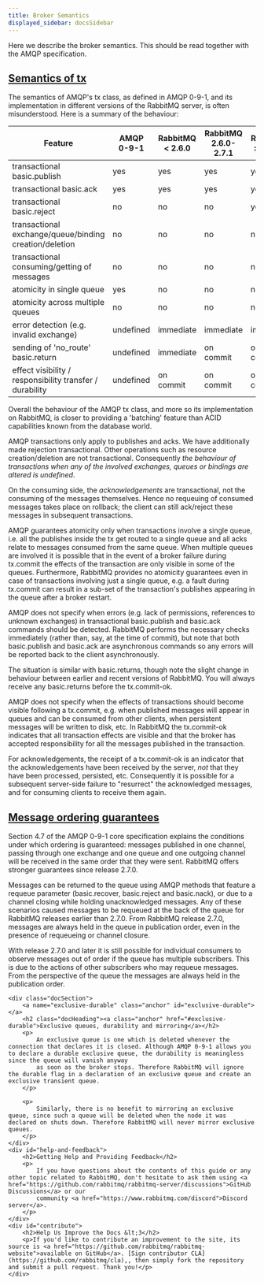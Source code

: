 ```yaml
---
title: Broker Semantics
displayed_sidebar: docsSidebar
---
```

<div id="left-content">
    <p class="intro">
        Here we describe the broker semantics. This should be read together with the AMQP specification.
    </p>
    <div class="docSection">
        <a name="tx" class="anchor" id="tx"></a>
        <h2 class="docHeading"><a class="anchor" href="#tx">Semantics of tx</a></h2>
        <p>The semantics of AMQP's <span class="code">tx</span> class, as defined in AMQP 0-9-1, and its implementation in different versions of the RabbitMQ server, is often misunderstood. Here is a summary of the behaviour:</p>
        <table>
  <thead>
    <tr>
      <th>Feature</th>
      <th>
      AMQP<br />
      0-9-1
      </th>
      <th>
      RabbitMQ<br />
      &lt; 2.6.0
      </th>
      <th>
      RabbitMQ<br />
      2.6.0-2.7.1
      </th>
      <th>
      RabbitMQ<br />
      &gt;= 2.8.0
      </th>
    </tr>
  </thead>
  <tbody>
    <tr>
      <td>transactional <span class="code">basic.publish</span></td>
      <td>yes</td>
      <td>yes</td>
      <td>yes</td>
      <td>yes</td>
    </tr>
    <tr>
      <td>transactional <span class="code">basic.ack</span></td>
      <td>yes</td>
      <td>yes</td>
      <td>yes</td>
      <td>yes</td>
    </tr>
    <tr>
      <td>transactional <span class="code">basic.reject</span></td>
      <td>no</td>
      <td>no</td>
      <td>no</td>
      <td>yes</td>
    </tr>
    <tr>
      <td>transactional exchange/queue/binding creation/deletion</td>
      <td>no</td>
      <td>no</td>
      <td>no</td>
      <td>no</td>
    </tr>
    <tr>
      <td>transactional consuming/getting of messages</td>
      <td>no</td>
      <td>no</td>
      <td>no</td>
      <td>no</td>
    </tr>
    <tr>
      <td>atomicity in single queue</td>
      <td>yes</td>
      <td>no</td>
      <td>no</td>
      <td>no</td>
    </tr>
    <tr>
      <td>atomicity across multiple queues</td>
      <td>no</td>
      <td>no</td>
      <td>no</td>
      <td>no</td>
    </tr>
    <tr>
      <td>error detection (e.g. invalid exchange)</td>
      <td>undefined</td>
      <td>immediate</td>
      <td>immediate</td>
      <td>immediate</td>
    </tr>
    <tr>
      <td>sending of 'no_route' <span class="code">basic.return</span></td>
      <td>undefined</td>
      <td>immediate</td>
      <td>on commit</td>
      <td>on commit</td>
    </tr>
    <tr>
      <td>effect visibility / responsibility transfer / durability</td>
      <td>undefined</td>
      <td>on commit</td>
      <td>on commit</td>
      <td>on commit</td>
    </tr>
  </tbody>
</table>
        <p>Overall the behaviour of the AMQP <span class="code">tx</span> class, and more so its implementation on RabbitMQ, is closer to providing a 'batching' feature than ACID capabilities known from the database world.</p>
        <p>
            AMQP transactions only apply to publishes and acks. We have additionally made rejection transactional. Other operations such as resource creation/deletion are not transactional. Consequently
            <em>the behaviour of transactions when any of the involved exchanges, queues or bindings are altered is undefined</em>.
        </p>
        <p>
            On the consuming side, the <em>acknowledgements</em> are transactional, not the consuming of the messages themselves. Hence no requeuing of consumed messages takes place on rollback; the client can still ack/reject these
            messages in subsequent transactions.
        </p>
        <p>
            AMQP guarantees atomicity only when transactions involve a single queue, i.e. all the publishes inside the tx get routed to a single queue and all acks relate to messages consumed from the same queue. When multiple queues are
            involved it is possible that in the event of a broker failure during <span class="code">tx.commit</span> the effects of the transaction are only visible in some of the queues. Furthermore, RabbitMQ provides no atomicity
            guarantees even in case of transactions involving just a single queue, e.g. a fault during <span class="code">tx.commit</span> can result in a sub-set of the transaction's publishes appearing in the queue after a broker restart.
        </p>
        <p>
            AMQP does not specify when errors (e.g. lack of permissions, references to unknown exchanges) in transactional <span class="code">basic.publish</span> and <span class="code">basic.ack</span> commands should be detected. RabbitMQ
            performs the necessary checks immediately (rather than, say, at the time of commit), but note that both <span class="code">basic.publish</span> and <span class="code">basic.ack</span>
            are asynchronous commands so any errors will be reported back to the client asynchronously.
        </p>
        <p>
            The situation is similar with <span class="code">basic.return</span>s, though note the slight change in behaviour between earlier and recent versions of RabbitMQ. You will always receive any
            <span class="code">basic.return</span>s before the <span class="code">tx.commit-ok</span>.
        </p>
        <p>
            AMQP does not specify when the effects of transactions should become visible following a <span class="code">tx.commit</span>, e.g. when published messages will appear in queues and can be consumed from other clients, when
            persistent messages will be written to disk, etc. In RabbitMQ the <span class="code">tx.commit-ok</span> indicates that all transaction effects are visible and that the broker has accepted responsibility for all the messages
            published in the transaction.
        </p>
        <p>
            For acknowledgements, the receipt of a
            <span class="code">tx.commit-ok</span> is an indicator that the acknowledgements have been received by the server, <em>not</em> that they have been processed, persisted, etc. Consequently it is possible for a subsequent
            server-side failure to "resurrect" the acknowledged messages, and for consuming clients to receive them again.
        </p>
    </div>
    <div class="docSection">
        <a name="ordering" class="anchor" id="ordering"></a>
        <h2 class="docHeading"><a class="anchor" href="#ordering">Message ordering guarantees</a></h2>
        <p>
            Section 4.7 of the AMQP 0-9-1 core specification explains the conditions under which ordering is guaranteed: messages published in one channel, passing through one exchange and one queue and one outgoing channel will be received
            in the same order that they were sent. RabbitMQ offers stronger guarantees since release 2.7.0.
        </p>
        <p>
            Messages can be returned to the queue using AMQP methods that feature a requeue parameter (<span class="code">basic.recover</span>, <span class="code">basic.reject</span> and <span class="code">basic.nack</span>), or due to a
            channel closing while holding unacknowledged messages. Any of these scenarios caused messages to be requeued at the back of the queue for RabbitMQ releases earlier than 2.7.0. From RabbitMQ release 2.7.0, messages are always
            held in the queue in publication order, even in the presence of requeueing or channel closure.
        </p>
        <p>
            With release 2.7.0 and later it is still possible for individual consumers to observe messages out of order if the queue has multiple subscribers. This is due to the actions of other subscribers who may requeue messages. From
            the perspective of the queue the messages are always held in the publication order.
        </p>
    </div>

    <div class="docSection">
        <a name="exclusive-durable" class="anchor" id="exclusive-durable"></a>
        <h2 class="docHeading"><a class="anchor" href="#exclusive-durable">Exclusive queues, durability and mirroring</a></h2>
        <p>
            An exclusive queue is one which is deleted whenever the connection that declares it is closed. Although AMQP 0-9-1 allows you to declare a durable exclusive queue, the durability is meaningless since the queue will vanish anyway
            as soon as the broker stops. Therefore RabbitMQ will ignore the durable flag in a declaration of an exclusive queue and create an exclusive transient queue.
        </p>

        <p>
            Similarly, there is no benefit to mirroring an exclusive queue, since such a queue will be deleted when the node it was declared on shuts down. Therefore RabbitMQ will never mirror exclusive queues.
        </p>
    </div>
    <div id="help-and-feedback">
        <h2>Getting Help and Providing Feedback</h2>
        <p>
            If you have questions about the contents of this guide or any other topic related to RabbitMQ, don't hesitate to ask them using <a href="https://github.com/rabbitmq/rabbitmq-server/discussions">GitHub Discussions</a> or our
            community <a href="https://www.rabbitmq.com/discord">Discord server</a>.
        </p>
    </div>
    <div id="contribute">
        <h2>Help Us Improve the Docs &lt;3</h2>
        <p>If you'd like to contribute an improvement to the site, its source is <a href="https://github.com/rabbitmq/rabbitmq-website">available on GitHub</a>. [Sign contributor CLA](https://github.com/rabbitmq/cla),, then simply fork the repository and submit a pull request. Thank you!</p>
    </div>
</div>
